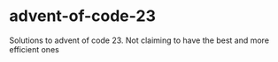 # advent-of-code-23
Solutions to advent of code 23. Not claiming to have the best and more efficient ones
